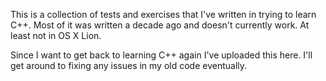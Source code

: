 This is a collection of tests and exercises that I've 
written in trying to learn C++. Most of it was written
a decade ago and doesn't currently work. At least not 
in OS X Lion.

Since I want to get back to learning C++ again I've uploaded 
this here. I'll get around to fixing any issues in my old
code eventually.